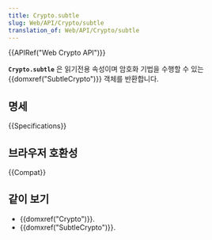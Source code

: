 ```yaml
---
title: Crypto.subtle
slug: Web/API/Crypto/subtle
translation_of: Web/API/Crypto/subtle
---
```


{{APIRef("Web Crypto API")}}

**`Crypto.subtle`** 은 읽기전용 속성이며 암호화 기법을 수행할 수 있는 {{domxref("SubtleCrypto")}} 객체를 반환합니다.

## 명세

{{Specifications}}

## 브라우저 호환성

{{Compat}}

## 같이 보기

- {{domxref("Crypto")}}.
- {{domxref("SubtleCrypto")}}.
